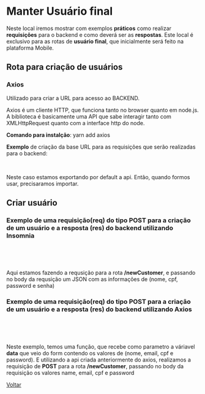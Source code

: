 # Manter Usuário final

Neste local iremos mostrar com exemplos **práticos** como realizar **requisições** para o backend e como deverá ser as **respostas**. Este local é exclusivo para as rotas de **usuário final**, que inicialmente será feito na plataforma Mobile.

## Rota para criação de usuários

### Axios

Utilizado para criar a URL para acesso ao BACKEND.

Axios é um cliente HTTP, que funciona tanto no browser quanto em node.js. A biblioteca é basicamente uma API que sabe interagir tanto com XMLHttpRequest quanto com a interface http do node.

**Comando para instalção**: yarn add axios

**Exemplo** de criação da base URL para as requisições que serão realizadas para o backend:

<br/>

[](https://github.com/vitorruann/MeuAtaca-BackEnd/blob/master/Info/userCustomer/axios.JPG)

Neste caso estamos exportando por default a api. Então, quando formos usar, precisaramos importar.

## Criar usuário
### Exemplo de uma requisição(req) do tipo **POST** para a criação de um usuário e a resposta (res) do backend utilizando Insomnia

<br/>

[](InsominiaReqRes.JPG)

<br/>

Aqui estamos fazendo a requsição para a rota **/newCustomer**, e passando no body da requsição um JSON com as informações de (nome, cpf, password e senha)

### Exemplo de uma requisição(req) do tipo **POST** para a criação de um usuário e a resposta (res) do backend utilizando Axios

<br/>

[](RequiPostCriar.JPG)

<br/>

Neste exemplo, temos uma função, que recebe como parametro a váriavel **data** que veio do form contendo os valores de (nome, email, cpf e password). E utilizando a api criada anteriormente do axios, realizamos a requisição de **POST** para a rota **/newCustomer**, passando no body da requisição os valores name, email, cpf e password

[Voltar](../../README.md)
